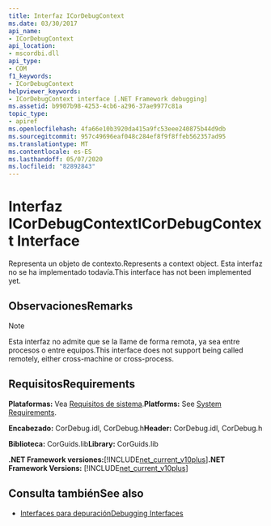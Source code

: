 ```yaml
---
title: Interfaz ICorDebugContext
ms.date: 03/30/2017
api_name:
- ICorDebugContext
api_location:
- mscordbi.dll
api_type:
- COM
f1_keywords:
- ICorDebugContext
helpviewer_keywords:
- ICorDebugContext interface [.NET Framework debugging]
ms.assetid: b9907b98-4253-4cb6-a296-37ae9977c81a
topic_type:
- apiref
ms.openlocfilehash: 4fa66e10b3920da415a9fc53eee240875b44d9db
ms.sourcegitcommit: 957c49696eaf048c284ef8f9f8ffeb562357ad95
ms.translationtype: MT
ms.contentlocale: es-ES
ms.lasthandoff: 05/07/2020
ms.locfileid: "82892843"
---
```

# <a name="icordebugcontext-interface"></a><span data-ttu-id="09297-102">Interfaz ICorDebugContext</span><span class="sxs-lookup"><span data-stu-id="09297-102">ICorDebugContext Interface</span></span>

<span data-ttu-id="09297-103">Representa un objeto de contexto.</span><span class="sxs-lookup"><span data-stu-id="09297-103">Represents a context object.</span></span> <span data-ttu-id="09297-104">Esta interfaz no se ha implementado todavía.</span><span class="sxs-lookup"><span data-stu-id="09297-104">This interface has not been implemented yet.</span></span>  
  
## <a name="remarks"></a><span data-ttu-id="09297-105">Observaciones</span><span class="sxs-lookup"><span data-stu-id="09297-105">Remarks</span></span>  
  
> [!NOTE]
> <span data-ttu-id="09297-106">Esta interfaz no admite que se la llame de forma remota, ya sea entre procesos o entre equipos.</span><span class="sxs-lookup"><span data-stu-id="09297-106">This interface does not support being called remotely, either cross-machine or cross-process.</span></span>  
  
## <a name="requirements"></a><span data-ttu-id="09297-107">Requisitos</span><span class="sxs-lookup"><span data-stu-id="09297-107">Requirements</span></span>  
 <span data-ttu-id="09297-108">**Plataformas:** Vea [Requisitos de sistema](../../get-started/system-requirements.md).</span><span class="sxs-lookup"><span data-stu-id="09297-108">**Platforms:** See [System Requirements](../../get-started/system-requirements.md).</span></span>  
  
 <span data-ttu-id="09297-109">**Encabezado:** CorDebug.idl, CorDebug.h</span><span class="sxs-lookup"><span data-stu-id="09297-109">**Header:** CorDebug.idl, CorDebug.h</span></span>  
  
 <span data-ttu-id="09297-110">**Biblioteca:** CorGuids.lib</span><span class="sxs-lookup"><span data-stu-id="09297-110">**Library:** CorGuids.lib</span></span>  
  
 <span data-ttu-id="09297-111">**.NET Framework versiones:**[!INCLUDE[net_current_v10plus](../../../../includes/net-current-v10plus-md.md)]</span><span class="sxs-lookup"><span data-stu-id="09297-111">**.NET Framework Versions:** [!INCLUDE[net_current_v10plus](../../../../includes/net-current-v10plus-md.md)]</span></span>  
  
## <a name="see-also"></a><span data-ttu-id="09297-112">Consulta también</span><span class="sxs-lookup"><span data-stu-id="09297-112">See also</span></span>

- [<span data-ttu-id="09297-113">Interfaces para depuración</span><span class="sxs-lookup"><span data-stu-id="09297-113">Debugging Interfaces</span></span>](debugging-interfaces.md)

